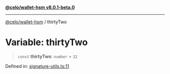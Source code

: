 [**@celo/wallet-hsm v8.0.1-beta.0**](../README.md)

***

[@celo/wallet-hsm](../README.md) / thirtyTwo

# Variable: thirtyTwo

> `const` **thirtyTwo**: `number` = `32`

Defined in: [signature-utils.ts:11](https://github.com/celo-org/developer-tooling/blob/master/packages/sdk/wallets/wallet-hsm/src/signature-utils.ts#L11)
